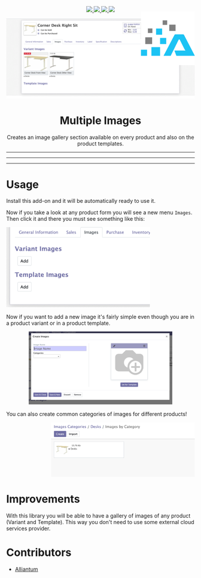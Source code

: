 <div style="text-align: center">
<a href="https://www.odoo.com/documentation/12.0/index.html">
<img src="https://img.shields.io/badge/Odoo-Version%2012-875A7B.svg?style=plastic"></img>
</a>
<a href="https://www.alliantum.com">
<img src="https://raster.shields.io/badge/Company-Alliantum-0065bf.svg?style=plastic"></img>
</a>
<a href="http://www.gnu.org/licenses/agpl-3.0-standalone.html">
<img src="https://img.shields.io/badge/licence-AGPL--3-blue.svg?style=plastic"></img>
</a>
<img src="https://img.shields.io/badge/module%20version-1.0.0-F47D42.svg?style=plastic&"></img>
</div>

<div class="item" style="position: -webkit-sticky;
  position: sticky;
  height: 15vh;
  padding: 0%;
  z-index: 10;
  top: 30px;">

<img src="./static/description/icon.png" style="
  transform:translateY(-2vw);
  width: 15vw;
  z-index: 10;"
  align="right">
</div>

<div style="
  transform:translateY(-15vh);">
<div style="max-width: 950px; margin: auto">
<img src="./static/description/screenshot.png">
</div>
<div style="text-align: center">
<h1>Multiple Images</h1>
Creates an image gallery section available on every product and also on the product templates.
</div>

***
***
***

# Usage

Install this add-on and it will be automatically ready to use it.

Now if you take a look at any product form you will see a new menu `Images`. Then click it and there you must see something like this:
<div style="max-width: 40vw; margin-right: auto">
<img src="./static/description/screenshot1.png">
</div>

Now if you want to add a new image it's fairly simple even though you are in a product variant or in a product template.
<div style="max-width: 40vw; margin: auto">
<img src="./static/description/screenshot2.png">
</div>

You can also create common categories of images for different products!
<div style="max-width: 40vw; margin-left: auto">
<img src="./static/description/screenshot3.png">
</div>

# Improvements

With this library you will be able to have a gallery of images of any product (Variant and Template). This way you don't need to use some external cloud services provider.

# Contributors

- [Alliantum](https://www.alliantum.com)

</div>